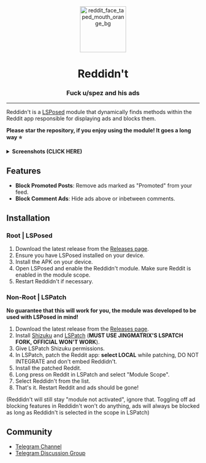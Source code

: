 
<div align="center">
    <img src="https://github.com/user-attachments/assets/d2c4a227-a671-46b2-82a7-8662bee3458d" alt="reddit_face_taped_mouth_orange_bg" width="120"/>

# Reddidn't

### Fuck u/spez and his ads

</div>

---

Reddidn't is a [LSPosed](https://github.com/LSPosed/LSPosed) module that dynamically finds methods within the Reddit app responsible for displaying ads and blocks them.

**Please star the repository, if you enjoy using the module! It goes a long way ⭐**

<details>
<summary><strong>Screenshots (CLICK HERE)</strong></summary>

<p align="center">
    <img src="https://github.com/user-attachments/assets/37375c23-492f-4212-a0c6-7f2808d63ad9" alt="Screenshot 1" width="250"/>
    <img src="https://github.com/user-attachments/assets/6fe4bfda-d79f-419e-904b-cabcd525547f" alt="Screenshot 2" width="250"/>
</p>
</details>

## Features

- **Block Promoted Posts**: Remove ads marked as "Promoted" from your feed.
- **Block Comment Ads**: Hide ads above or inbetween comments.

## Installation 

### Root | LSPosed

1. Download the latest release from the [Releases page](https://github.com/Xposed-Modules-Repo/com.wizpizz.reddidnt/releases).
2. Ensure you have LSPosed installed on your device.
3. Install the APK on your device.
4. Open LSPosed and enable the Reddidn't module. Make sure Reddit is enabled in the module scope.
5. Restart Reddidn't if necessary.

### Non-Root | LSPatch

**No guarantee that this will work for you, the module was developed to be used with LSPosed in mind!**

1. Download the latest release from the [Releases page](https://github.com/Xposed-Modules-Repo/com.wizpizz.reddidnt/releases).
2. Install [Shizuku](https://play.google.com/store/apps/details?id=moe.shizuku.privileged.api) and [LSPatch](https://github.com/JingMatrix/LSPatch/releases) (**MUST USE JINGMATRIX'S LSPATCH  FORK, OFFICIAL WON'T WORK**).
3. Give LSPatch Shizuku permissions.
4. In LSPatch, patch the Reddit app: **select LOCAL** while patching, DO NOT INTEGRATE and don't embed Reddidn't.
5. Install the patched Reddit.
6. Long press on Reddit in LSPatch and select "Module Scope".
7. Select Reddidn't from the list.
8. That's it. Restart Reddit and ads should be gone!

(Reddidn't will still stay "module not activated", ignore that. Toggling off ad blocking features in Reddidn't won't do anything, ads will always be blocked as long as Reddidn't is selected in the scope in LSPatch)

## Community
- [Telegram Channel](https://t.me/reddidntapp)
- [Telegram Discussion Group](https://t.me/reddidntappdiscussion)


